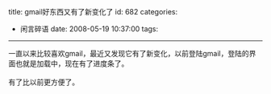 title: gmail好东西又有了新变化了
id: 682
categories:
  - 闲言碎语
date: 2008-05-19 10:37:00
tags:
---

一直以来比较喜欢gmail，最近又发现它有了新变化，以前登陆gmail，登陆的界面也就是加载中，现在有了进度条了。
</br>[](http://www.joypen.cn/wp-content/uploads/2008/05/gmail.jpg)
</br>有了比以前更方便了。